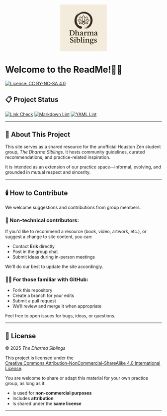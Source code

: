 <!-- markdownlint-disable-file MD041 -->
<p align="center">
  <img src="assets/images/dharmaSiblings.png" alt="Dharma Siblings Logo" width="150"/>
</p>

# Welcome to the ReadMe!👨‍💻

[![License: CC BY-NC-SA 4.0](https://img.shields.io/badge/License-CC%20BY--NC--SA%204.0-lightgrey.svg)](https://creativecommons.org/licenses/by-nc-sa/4.0/)

## 📋 Project Status

[![Link Check](https://github.com/hittegit/Dharma-Siblings/actions/workflows/check-links.yml/badge.svg)](https://github.com/hittegit/Dharma-Siblings/actions/workflows/check-links.yml)
[![Markdown Lint](https://github.com/hittegit/Dharma-Siblings/actions/workflows/lint-markdown.yml/badge.svg)](https://github.com/hittegit/Dharma-Siblings/actions/workflows/lint-markdown.yml)
[![YAML Lint](https://github.com/hittegit/Dharma-Siblings/actions/workflows/yamllint.yml/badge.svg)](https://github.com/hittegit/Dharma-Siblings/actions/workflows/yamllint.yml)

---

## 🧭 About This Project

This site serves as a shared resource for the unofficial Houston Zen student group, _The Dharma Siblings_. It hosts community guidelines, curated recommendations, and practice-related inspiration.

It is intended as an extension of our practice space—informal, evolving, and grounded in mutual respect and sincerity.

---

## 🕯️ How to Contribute

We welcome suggestions and contributions from group members.

### 🧶 Non-technical contributors:
If you'd like to recommend a resource (book, video, artwork, etc.), or suggest a change to site content, you can:
- Contact **Erik** directly
- Post in the group chat
- Submit ideas during in-person meetings

We'll do our best to update the site accordingly.

### 👨‍💻 For those familiar with GitHub:
- Fork this repository
- Create a branch for your edits
- Submit a pull request
- We’ll review and merge it when appropriate

Feel free to open issues for bugs, ideas, or questions.

---

## 📄 License

© 2025 _The Dharma Siblings_

This project is licensed under the  
[Creative Commons Attribution-NonCommercial-ShareAlike 4.0 International License](https://creativecommons.org/licenses/by-nc-sa/4.0/).

You are welcome to share or adapt this material for your own practice group, as long as it:
- Is used for **non-commercial purposes**
- Includes **attribution**
- Is shared under the **same license**

---
